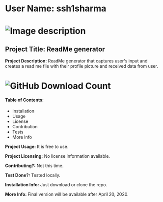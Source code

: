 
# User Name: ssh1sharma  
# ![Image description](https://github.com/ssh1sharma.png?size=200)
## Project Title: ReadMe generator

**Project Description:** ReadMe generator that captures user's input and creates a read me file with their profile picture and received data from user.

# ![GitHub Download Count](https://github-basic-badges.herokuapp.com/downloads/kennedyoliveira/github-basic-badges/total.svg)

#### Table of Contents:
- Installation
- Usage
- License
- Contribution
- Tests
- More Info

**Project Usage:** It is free to use.

**Project Licensing:** No license information available.

**Contributing?:** Not this time.

**Test Done?:** Tested locally.

**Installation Info:** Just download or clone the repo.

**More Info:** Final version will be available after April 20, 2020.
